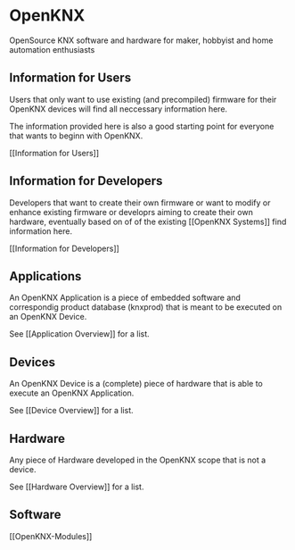 # OpenKNX
OpenSource KNX software and hardware for maker, hobbyist and home automation enthusiasts


## Information for Users

Users that only want to use existing (and precompiled) firmware for their OpenKNX devices will find all neccessary information here.

The information provided here is also a good starting point for everyone that wants to beginn with OpenKNX.

[[Information for Users]]


## Information for Developers

Developers that want to create their own firmware or want to modify or enhance existing firmware or developrs aiming to create their own hardware, eventually based on of of the existing [[OpenKNX Systems]] find information here.

[[Information for Developers]]

## Applications

An OpenKNX Application is a piece of embedded software and correspondig product database (knxprod) that is meant to be executed on an OpenKNX Device.

See [[Application Overview]] for a list.

## Devices

An OpenKNX Device is a (complete) piece of hardware that is able to execute an OpenKNX Application.

See [[Device Overview]] for a list.


## Hardware

Any piece of Hardware developed in the OpenKNX scope that is not a device.

See [[Hardware Overview]] for a list.

## Software

[[OpenKNX-Modules]]